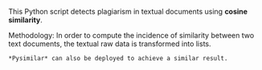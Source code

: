 This Python script detects plagiarism in textual documents using **cosine similarity**.

Methodology: 
    In order to compute the incidence of similarity between two text documents, 
    the textual raw data is transformed into lists. 

    *Pysimilar* can also be deployed to achieve a similar result. 